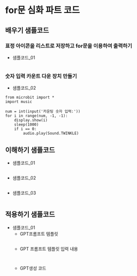 # for문 심화 파트 코드
## 배우기 샘플코드
### 표정 아이콘을 리스트로 저장하고 for문을 이용하여 출력하기
* 샘플코드_01
```
```
### 숫자 입력 카운트 다운 장치 만들기
* 샘플코드_02
```
from microbit import *
import music

num = int(input('카운팅 숫자 입력:'))
for i in range(num, -1, -1):
    display.show(i)
    sleep(1000)
    if i == 0:
        audio.play(Sound.TWINKLE)
```


## 이해하기 샘플코드
* 샘플코드_01
```
```

* 샘플코드_02
```
```

* 샘플코드_03
```
```

## 적용하기 샘플코드
* 샘플코드_01
  - GPT프롬프트 템플릿
    ```
  
    ```
  - GPT 프롬프트 템플릿 입력 내용
    ```
   
    ```
  - GPT생성 코드
    ```
   
    ```
